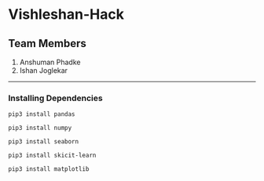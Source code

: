 # Vishleshan-Hack

## Team Members

1. Anshuman Phadke
2. Ishan Joglekar

***

### Installing Dependencies

`pip3 install pandas`

`pip3 install numpy`

`pip3 install seaborn`

`pip3 install skicit-learn`

`pip3 install matplotlib`

